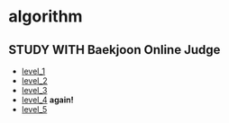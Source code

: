 # algorithm

STUDY WITH Baekjoon Online Judge
----

- [level_1](./level_1)
- [level_2](./level_2)
- [level_3](./level_3)
- [level_4](./level_4)  **again!**
- [level_5](./level_5)
